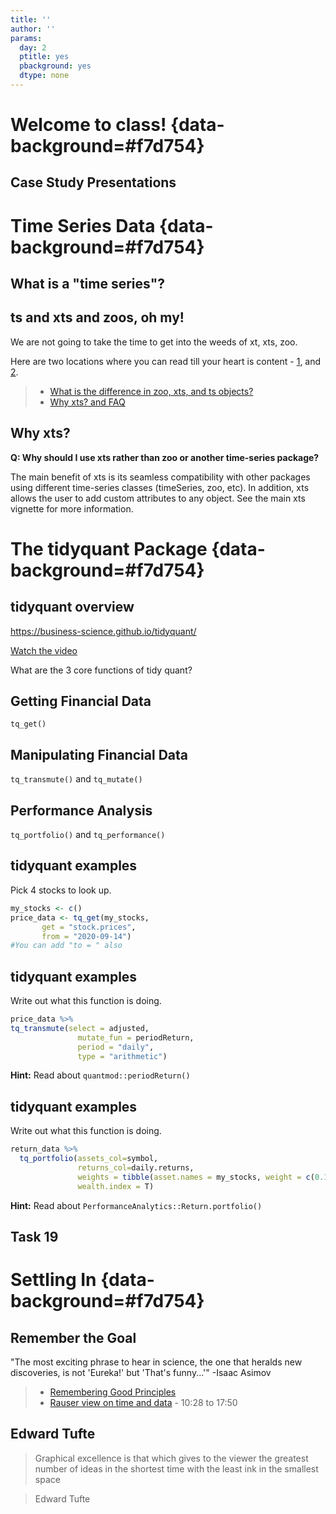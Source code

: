 ```yaml
---
title: ''
author: ''
params:
  day: 2
  ptitle: yes
  pbackground: yes
  dtype: none
---
```




# Welcome to class! {data-background=#f7d754}

## Case Study Presentations

<!------------------------
# R-Studio Connect and Interaction {data-background=#f7d754}

## Setting up R-Studio

Time to set up our R-Studio to share interactive documents.

>- https://shiny.byui.edu/connect in R-Studio

Viewing on the website.

>- view with shiny.byui.edu/connect


## Example: library(DT) - DataTables

Make a new Rmd file that just has the following in it (including the default yaml). 




```r
library(DT)
datatable(iris)
```

----------------------->


<!-- Putting information in your file [My interactive](https://shiny.byui.edu/connect/#/apps/3/access) -->


<!------------------------------
## Try: library(DT) - DataTables

Look at the [DT: An R interface to the DataTables library](http://rstudio.github.io/DT/) website and find one or two modifications that you could make to your table output to move beyond the default.

> * Work as a group and push to R-Studio connect.
> * Make sure everyone at the table has the code saved on their computers.



```r
library(DT)
datatable(iris)
```



---------------->


<!--------------
# Being Readings {data-background=#f7d754}

## View Data at the Atomic Level

* "None of us would admit now that we didn't realize...there...had to be spread in the data; we...just didn't realize how big it could be."

* What key observations came by looking at the data
    *  small sample sizes
    *  values above 100%
    *  increasing # of patients at 100%

* The Mean is Not the Distribution
------------------>

# Time Series Data {data-background=#f7d754}

## What is a "time series"?




## ts and xts and zoos, oh my!

We are not going to take the time to get into the weeds of xt, xts, zoo.  

Here are two locations where you can read till your heart is content - [1](https://faculty.washington.edu/ezivot/econ424/Working%20with%20Time%20Series%20Data%20in%20R.pdf), and [2](https://www.datacamp.com/courses/manipulating-time-series-data-in-r-with-xts-zoo).


> - [What is the difference in zoo, xts, and ts objects?](https://stackoverflow.com/questions/33714660/what-is-the-difference-the-zoo-object-and-ts-object-in-r)
> - [Why xts? and FAQ](http://joshuaulrich.github.io/xts/xts_faq.html)

<!-- ts is base r. ts objects are regularly spaced (quarters always 4, months always 12) -->

<!-- zoo is a separate package. Irregularly spaced time periods and can use most common index classes. has more functions -->
<!-- xts -->

<!-- xts offer additional functions beyond what zoo has by making reasonable constraints on the data types. -->

## Why xts?

**Q: Why should I use xts rather than zoo or another time-series package?**

The main benefit of xts is its seamless compatibility with other packages using different time-series classes (timeSeries, zoo, etc). In addition, xts allows the user to add custom attributes to any object. See the main xts vignette for more information.


<!-- ## Matrix formats -->

<!-- **Q: Why is xts implemented as a matrix rather than a data frame?** -->

<!-- xts uses a matrix rather than data.frame because: 1) xts is a subclass of zoo, and that's how zoo objects are structured; and 2) matrix objects have much better performance than data.frames. -->


# The tidyquant Package {data-background=#f7d754}

## tidyquant overview

https://business-science.github.io/tidyquant/

[Watch the video](https://www.youtube.com/embed/woxJZTL2hok)

What are the 3 core functions of tidy quant?

<!-- get: tq_get() -->
<!-- manipulate: tq_transmuate and tq_mutate() -->
<!-- analyze: tq_portfolio() and tq_performance() -->

## Getting Financial Data

`tq_get()`

## Manipulating Financial Data

`tq_transmute()` and `tq_mutate()`

## Performance Analysis

`tq_portfolio()` and `tq_performance()`

## tidyquant examples

Pick 4 stocks to look up.

<!-- THe video schowed how to get a list of all stocks in an index -->
<!-- do this part with a live demo only if there is time, or go through the "what does this command do" and then circle back for a live, full demo-->


```r
my_stocks <- c()
price_data <- tq_get(my_stocks,
       get = "stock.prices",
       from = "2020-09-14")
#You can add "to = " also
```


## tidyquant examples

Write out what this function is doing.
<!-- significance of tq_mutate vs. tq_transmute -->


```r
price_data %>% 
tq_transmute(select = adjusted,
               mutate_fun = periodReturn,
               period = "daily",
               type = "arithmetic")
```

**Hint:** Read about `quantmod::periodReturn()`

## tidyquant examples

Write out what this function is doing.


```r
return_data %>% 
  tq_portfolio(assets_col=symbol,
               returns_col=daily.returns,
               weights = tibble(asset.names = my_stocks, weight = c(0.190,.534,.207,.069)),
               wealth.index = T)
```

**Hint:** Read about `PerformanceAnalytics::Return.portfolio()`

## Task 19

# Settling In {data-background=#f7d754}

## Remember the Goal

"The most exciting phrase to hear in science, the one that heralds new discoveries, is not 'Eureka!' but 'That's funny...'" -Isaac Asimov

> - [Remembering Good Principles](https://youtu.be/fSgEeI2Xpdc)
> - [Rauser view on time and data](https://www.youtube.com/embed/coNDCIMH8bk?start=628) - 10:28 to 17:50

## Edward Tufte

> Graphical excellence is that which gives to the viewer the greatest number of ideas in the shortest time with the least ink in the smallest space

> Edward Tufte

<!--------------

# Next Class {data-background=#f7d754}

## dygraphs: R connection to dygraphs JavaScript charting library

Open the [dygraphs help website](http://rstudio.github.io/dygraphs/index.html) and implement one of their examples in your local R session.

---------------->
